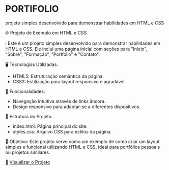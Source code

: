 # PORTIFOLIO
projeto simples desenvolvido para demonstrar habilidades em HTML e CSS

🌐 Projeto de Exemplo em HTML e CSS

ℹ️ Este é um projeto simples desenvolvido para demonstrar habilidades em HTML e CSS. Ele inclui uma página inicial com seções para "Início", "Sobre", "Formação", "Portfólio" e "Contato".

🖥️ Tecnologias Utilizadas:
- HTML5: Estruturação semântica da página.
- CSS3: Estilização para layout responsivo e agradável.

🔧 Funcionalidades:
- Navegação intuitiva através de links âncora.
- Design responsivo para adaptar-se a diferentes dispositivos.

📂 Estrutura do Projeto:
- index.html: Página principal do site.
- styles.css: Arquivo CSS para estilos da página.

💼 Objetivo:
Este projeto serve como um exemplo de como criar um layout simples e funcional utilizando HTML e CSS, ideal para portfólios pessoais ou projetos similares.

🔗 [Visualizar o Projeto](link_para_o_projeto)
